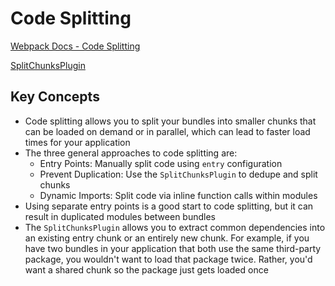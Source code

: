 # Code Splitting

[Webpack Docs - Code Splitting](https://webpack.js.org/guides/code-splitting/)

[SplitChunksPlugin](https://webpack.js.org/plugins/split-chunks-plugin/#optimization-splitchunks)

## Key Concepts

- Code splitting allows you to split your bundles into smaller chunks that can be loaded on demand or in parallel, which can lead to faster load times for your application
- The three general approaches to code splitting are:
    - Entry Points: Manually split code using `entry` configuration
    - Prevent Duplication: Use the `SplitChunksPlugin` to dedupe and split chunks
    - Dynamic Imports: Split code via inline function calls within modules
- Using separate entry points is a good start to code splitting, but it can result in duplicated modules between bundles
- The `SplitChunksPlugin` allows you to extract common dependencies into an existing entry chunk or an entirely new chunk. For example, if you have two bundles in your application that both use the same third-party package, you wouldn't want to load that package twice. Rather, you'd want a shared chunk so the package just gets loaded once